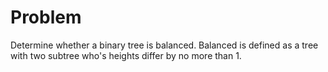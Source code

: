 # Problem
Determine whether a binary tree is balanced. Balanced is defined as a tree with
two subtree who's heights differ by no more than 1.